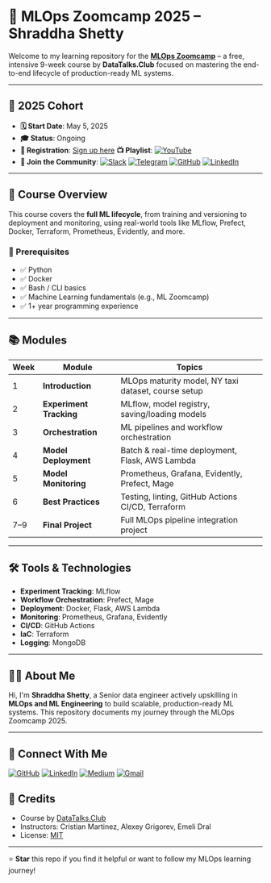 # 🚀 MLOps Zoomcamp 2025 – Shraddha Shetty

Welcome to my learning repository for the [**MLOps Zoomcamp**](https://github.com/DataTalksClub/mlops-zoomcamp) – a free, intensive 9-week course by **DataTalks.Club** focused on mastering the end-to-end lifecycle of production-ready ML systems.

---

## 📅 2025 Cohort

- **🗓️ Start Date**: May 5, 2025  
- **🎓 Status**: Ongoing  
- **🔗 Registration**: [Sign up here](https://airtable.com/appn7VdPRaXkZ5aMI/shrXZxI9F1qXqM7dy)  **📺 Playlist**: [![YouTube](https://img.shields.io/badge/YouTube-Subscribe-FF0000?logo=youtube&logoColor=white)](https://www.youtube.com/playlist?list=PL3MmuxUbc_hIUISrluw_A7wDSmfOhErJK)
- **🧠 Join the Community**: [![Slack](https://img.shields.io/badge/Slack-Join_Community-4A154B?logo=slack&logoColor=white)](https://datatalks.club/slack.html) [![Telegram](https://img.shields.io/badge/Telegram-Join_Channel-26A5E4?logo=telegram&logoColor=white)](https://t.me/datalksclub) [![GitHub](https://img.shields.io/badge/GitHub-181717?style=flat&logo=github&logoColor=white)](https://github.com/DataTalksClub)  [![LinkedIn](https://img.shields.io/badge/LinkedIn-0A66C2?style=flat&logo=linkedin&logoColor=white)](https://www.linkedin.com/company/datatalks-club/) 

---

## 📘 Course Overview

This course covers the **full ML lifecycle**, from training and versioning to deployment and monitoring, using real-world tools like MLflow, Prefect, Docker, Terraform, Prometheus, Evidently, and more.

### 🧾 Prerequisites

- ✅ Python
- ✅ Docker
- ✅ Bash / CLI basics
- ✅ Machine Learning fundamentals (e.g., ML Zoomcamp)
- ✅ 1+ year programming experience

---

## 📚 Modules

| Week | Module | Topics |
|------|--------|--------|
| 1 | **Introduction** | MLOps maturity model, NY taxi dataset, course setup |
| 2 | **Experiment Tracking** | MLflow, model registry, saving/loading models |
| 3 | **Orchestration** | ML pipelines and workflow orchestration |
| 4 | **Model Deployment** | Batch & real-time deployment, Flask, AWS Lambda |
| 5 | **Model Monitoring** | Prometheus, Grafana, Evidently, Prefect, Mage |
| 6 | **Best Practices** | Testing, linting, GitHub Actions CI/CD, Terraform |
| 7–9 | **Final Project** | Full MLOps pipeline integration project |

---

## 🛠️ Tools & Technologies

- **Experiment Tracking**: MLflow
- **Workflow Orchestration**: Prefect, Mage
- **Deployment**: Docker, Flask, AWS Lambda
- **Monitoring**: Prometheus, Grafana, Evidently
- **CI/CD**: GitHub Actions
- **IaC**: Terraform
- **Logging**: MongoDB

---

## 🧑‍💻 About Me

Hi, I'm **Shraddha Shetty**, a Senior data engineer actively upskilling in **MLOps and ML Engineering** to build scalable, production-ready ML systems. This repository documents my journey through the MLOps Zoomcamp 2025.

---

## 🔗 Connect With Me

[![GitHub](https://img.shields.io/badge/GitHub-181717?style=flat&logo=github&logoColor=white)](https://github.com/dataninsight/)  [![LinkedIn](https://img.shields.io/badge/LinkedIn-0A66C2?style=flat&logo=linkedin&logoColor=white)](https://www.linkedin.com/in/dataninsight/)  [![Medium](https://img.shields.io/badge/Medium-12100E?style=flat&logo=medium&logoColor=white)](https://medium.com/@dataninsight)  [![Gmail](https://img.shields.io/badge/Gmail-D14836?style=flat&logo=gmail&logoColor=white)](mailto:shraddhashetty.dataengineer.de@gmail.com)

## 📌 Credits

- Course by [DataTalks.Club](https://datatalks.club/)
- Instructors: Cristian Martinez, Alexey Grigorev, Emeli Dral
- License: [MIT](LICENSE)

---

⭐ **Star** this repo if you find it helpful or want to follow my MLOps learning journey!

